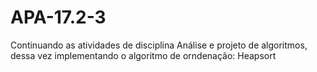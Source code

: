 # APA-17.2-3
Continuando as atividades de disciplina Análise e projeto de algoritmos, dessa vez implementando o algoritmo de orndenação: Heapsort
